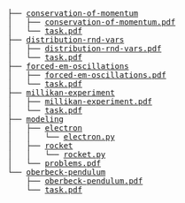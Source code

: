 <pre>
├── <a href="./conservation-of-momentum">conservation-of-momentum</a>
│   ├── <a href="./conservation-of-momentum/conservation-of-momentum.pdf">conservation-of-momentum.pdf</a>
│   └── <a href="./conservation-of-momentum/task.pdf">task.pdf</a>
├── <a href="./distribution-rnd-vars">distribution-rnd-vars</a>
│   ├── <a href="./distribution-rnd-vars/distribution-rnd-vars.pdf">distribution-rnd-vars.pdf</a>
│   └── <a href="./distribution-rnd-vars/task.pdf">task.pdf</a>
├── <a href="./forced-em-oscillations">forced-em-oscillations</a>
│   ├── <a href="./forced-em-oscillations/forced-em-oscillations.pdf">forced-em-oscillations.pdf</a>
│   └── <a href="./forced-em-oscillations/task.pdf">task.pdf</a>
├── <a href="./millikan-experiment">millikan-experiment</a>
│   ├── <a href="./millikan-experiment/millikan-experiment.pdf">millikan-experiment.pdf</a>
│   └── <a href="./millikan-experiment/task.pdf">task.pdf</a>
├── <a href="./modeling">modeling</a>
│   ├── <a href="./modeling/electron">electron</a>
│   │   └── <a href="./modeling/electron/electron.py">electron.py</a>
│   ├── <a href="./modeling/rocket">rocket</a>
│   │   └── <a href="./modeling/rocket/rocket.py">rocket.py</a>
│   └── <a href="./modeling/problems.pdf">problems.pdf</a>
└── <a href="./oberbeck-pendulum">oberbeck-pendulum</a>
    ├── <a href="./oberbeck-pendulum/oberbeck-pendulum.pdf">oberbeck-pendulum.pdf</a>
    └── <a href="./oberbeck-pendulum/task.pdf">task.pdf</a>
</pre>
